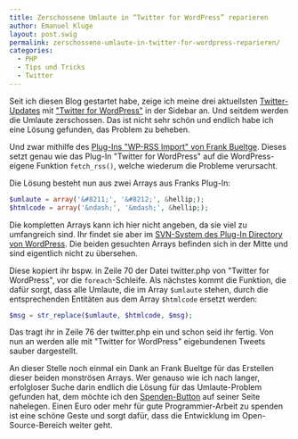 ```yaml
---
title: Zerschossene Umlaute in “Twitter for WordPress” reparieren
author: Emanuel Kluge
layout: post.swig
permalink: zerschossene-umlaute-in-twitter-for-wordpress-reparieren/
categories:
  - PHP
  - Tips und Tricks
  - Twitter
---
```


Seit ich diesen Blog gestartet habe, zeige ich meine drei aktuellsten [Twitter-Updates][twitter] mit ["Twitter for WordPress"][twitter_for_wordpress] in der Sidebar an. Und seitdem werden die Umlaute zerschossen. Das ist nicht sehr schön und endlich habe ich eine Lösung gefunden, das Problem zu beheben.

Und zwar mithilfe des [Plug-Ins "WP-RSS Import" von Frank Bueltge][bueltge]. Dieses setzt genau wie das Plug-In "Twitter for WordPress" auf die WordPress-eigene Funktion `fetch_rss()`, welche wiederum die Probleme verursacht.

Die Lösung besteht nun aus zwei Arrays aus Franks Plug-In:

```php
$umlaute = array('&#8211;', '&#8212;', &hellip;);
$htmlcode = array('&ndash;', '&mdash;', &hellip;);
```

Die kompletten Arrays kann ich hier nicht angeben, da sie viel zu umfangreich sind. Ihr findet sie aber im [SVN-System des Plug-In Directory von WordPress][rss_import]. Die beiden gesuchten Arrays befinden sich in der Mitte und sind eigentlich nicht zu übersehen.

Diese kopiert ihr bspw. in Zeile 70 der Datei twitter.php von "Twitter for WordPress", vor die `foreach`-Schleife. Als nächstes kommt die Funktion, die dafür sorgt, dass alle Umlaute, die im Array `$umlaute` stehen, durch die entsprechenden Entitäten aus dem Array `$htmlcode` ersetzt werden:

```php
$msg = str_replace($umlaute, $htmlcode, $msg);
```

Das tragt ihr in Zeile 76 der twitter.php ein und schon seid ihr fertig. Von nun an werden alle mit "Twitter for WordPress" eigebundenen Tweets sauber dargestellt.

An dieser Stelle noch einmal ein Dank an Frank Bueltge für das Erstellen dieser beiden monströsen Arrays. Wer genauso wie ich nach langer, erfolgloser Suche darin endlich die Lösung für das Umlaute-Problem gefunden hat, dem möchte ich den [Spenden-Button][bueltge] auf seiner Seite nahelegen. Einen Euro oder mehr für gute Programmier-Arbeit zu spenden ist eine schöne Geste und sorgt dafür, dass die Entwicklung im Open-Source-Bereich weiter geht.

[twitter]: http://twitter.com/Herschel_R
[twitter_for_wordpress]: http://wordpress.org/extend/plugins/twitter-for-wordpress/
[bueltge]: http://bueltge.de/wp-rss-import-plugin/55/
[rss_import]: http://svn.wp-plugins.org/rss-import/branches/3.7/rssimport.php
